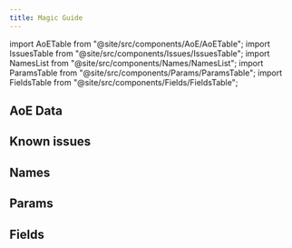 ```yaml
---
title: Magic Guide
---
```


import AoETable from "@site/src/components/AoE/AoETable";
import IssuesTable from "@site/src/components/Issues/IssuesTable";
import NamesList from "@site/src/components/Names/NamesList";
import ParamsTable from "@site/src/components/Params/ParamsTable";
import FieldsTable from "@site/src/components/Fields/FieldsTable";

## AoE Data

<AoETable item_key="magicguide" data_src="weapon" />

## Known issues

<IssuesTable item_key="magicguide" data_src="weapon" />

## Names

<NamesList item_key="magicguide" data_src="weapon" />

## Params

<ParamsTable item_key="magicguide" data_src="weapon" />

## Fields

<FieldsTable item_key="magicguide" data_src="weapon" />
